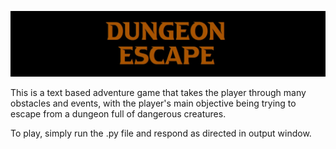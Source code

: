 ![](images/DungeonEscapeLogo.jpg) 


This is a text based adventure game that takes the player through
many obstacles and events, with the player's main objective being
trying to escape from a dungeon full of dangerous creatures.

To play, simply run the .py file and respond as directed in output window.  
